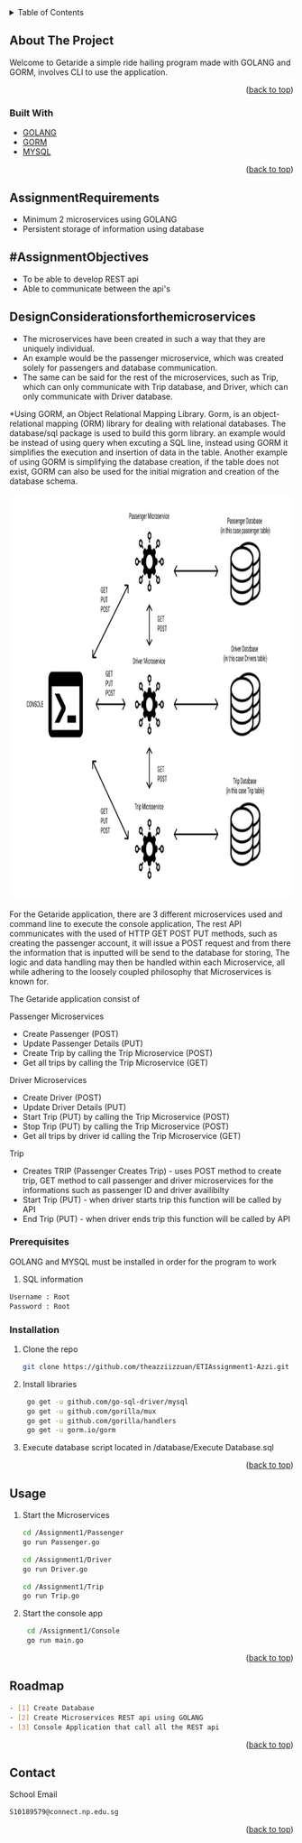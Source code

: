 <div id="top"></div>


<!-- TABLE OF CONTENTS -->
<details>
  <summary>Table of Contents</summary>
  <ol>
    <li>
      <a href="#about-the-project">About The Project</a>
      <ul>
        <li><a href="#built-with">Built With</a></li>
      </ul>
    </li>
    <li>
      <a href="#Assignment">Assignment Objective</a>
      <ul>
        <li><a href="#AssignmentRequirements">Assignment Requirements</a></li>
        <li><a href="#AssignmentObjectives">Assignment Objectives</a></li>
        <li><a href="#DesignConsiderationsforthemicroservices">Design Considerations for the microservices</a></li>
        <li><a href="#installation">Installation</a></li>
      </ul>
    </li>
    <li><a href="#usage">Usage</a></li>
    <li><a href="#roadmap">Roadmap</a></li>
    <li><a href="#contact">Contact</a></li>
  </ol>
</details>



<!-- ABOUT THE PROJECT -->
## About The Project

Welcome to Getaride a simple ride hailing program made with GOLANG and GORM, involves CLI to use the application.
<p align="right">(<a href="#top">back to top</a>)</p>

### Built With

* [GOLANG](https://go.dev/)
* [GORM](https://gorm.io/index.html)
* [MYSQL](https://www.mysql.com/)

<p align="right">(<a href="#top">back to top</a>)</p>



<!-- Assignment Objective-->
## AssignmentRequirements

* Minimum 2 microservices using GOLANG
* Persistent storage of information using database

## #AssignmentObjectives
* To be able to develop REST api
* Able to communicate between the api's

## DesignConsiderationsforthemicroservices
* The microservices have been created in such a way that they are uniquely individual.
* An example would be the passenger microservice, which was created solely for passengers and database communication.
* The same can be said for the rest of the microservices, such as Trip, which can only communicate with Trip database, and Driver, which can only communicate with Driver database.

*Using GORM, an Object Relational Mapping Library.
Gorm, is an object-relational mapping (ORM) library for dealing with relational databases. The database/sql package is used to build this gorm library. an example would be instead of using query when excuting a SQL line, instead using GORM it simplifies the execution and insertion of data in the table. Another example of using GORM is simplifying the database creation, if the table does not exist, GORM can also be used for the initial migration and creation of the database schema.





<img src="images/Architecture Diagram.jpg" alt="Logo" width="1080" height="720">

For the Getaride application, there are 3 different microservices used and command line to execute the console application,
The rest API communicates with the used of HTTP GET POST PUT methods, such as creating the passenger account, it will issue a POST request and from there the information that is inputted will be send to the database for storing, The logic and data handling may then be handled within each Microservice, all while adhering to the loosely coupled philosophy that Microservices is known for.

The Getaride application consist of 

Passenger Microservices
* Create Passenger (POST)
* Update Passenger Details (PUT)
* Create Trip by calling the Trip Microservice (POST)
* Get all trips by calling the Trip Microservice (GET)

Driver Microservices
* Create Driver (POST)
* Update Driver Details (PUT)
* Start Trip (PUT) by calling the Trip Microservice (POST)
* Stop Trip (PUT) by calling the Trip Microservice (POST)
* Get all trips by driver id calling the Trip Microservice (GET)

Trip
* Creates TRIP (Passenger Creates Trip) - uses POST method to create trip, GET method to call passenger and driver microservices for the informations such as passenger ID and driver availibilty
* Start Trip (PUT) - when driver starts trip this function will be called by API
* End Trip (PUT) - when driver ends trip this function will be called by API


### Prerequisites

GOLANG and MYSQL must be installed in order for the program to work

1. SQL information
  ```sh
  Username : Root
  Password : Root
  ```

### Installation

1. Clone the repo
   ```sh
   git clone https://github.com/theazziizzuan/ETIAssignment1-Azzi.git
   ```
2. Install libraries
   ```sh
    go get -u github.com/go-sql-driver/mysql
    go get -u github.com/gorilla/mux
    go get -u github.com/gorilla/handlers
    go get -u gorm.io/gorm
   ```
3. Execute database script located in /database/Execute Database.sql
    
    
<p align="right">(<a href="#top">back to top</a>)</p>



<!-- USAGE EXAMPLES -->
## Usage

1. Start the Microservices
   ```sh
   cd /Assignment1/Passenger
   go run Passenger.go
   ```
    ```sh
   cd /Assignment1/Driver
   go run Driver.go
   ```
    ```sh
   cd /Assignment1/Trip
   go run Trip.go 
   ```
   
2. Start the console app
   ```sh
    cd /Assignment1/Console
    go run main.go
   ```
<p align="right">(<a href="#top">back to top</a>)</p>



<!-- ROADMAP -->
## Roadmap
```sh
- [1] Create Database
- [2] Create Microservices REST api using GOLANG
- [3] Console Application that call all the REST api
```


<p align="right">(<a href="#top">back to top</a>)</p>


<!-- CONTACT -->
## Contact
School Email
```sh
S10189579@connect.np.edu.sg
```

<p align="right">(<a href="#top">back to top</a>)</p>




<!-- MARKDOWN LINKS & IMAGES -->
<!-- https://www.markdownguide.org/basic-syntax/#reference-style-links -->
[contributors-shield]: https://img.shields.io/github/contributors/github_username/repo_name.svg?style=for-the-badge
[contributors-url]: https://github.com/github_username/repo_name/graphs/contributors
[forks-shield]: https://img.shields.io/github/forks/github_username/repo_name.svg?style=for-the-badge
[forks-url]: https://github.com/github_username/repo_name/network/members
[stars-shield]: https://img.shields.io/github/stars/github_username/repo_name.svg?style=for-the-badge
[stars-url]: https://github.com/github_username/repo_name/stargazers
[issues-shield]: https://img.shields.io/github/issues/github_username/repo_name.svg?style=for-the-badge
[issues-url]: https://github.com/github_username/repo_name/issues
[license-shield]: https://img.shields.io/github/license/github_username/repo_name.svg?style=for-the-badge
[license-url]: https://github.com/github_username/repo_name/blob/master/LICENSE.txt
[linkedin-shield]: https://img.shields.io/badge/-LinkedIn-black.svg?style=for-the-badge&logo=linkedin&colorB=555
[linkedin-url]: https://linkedin.com/in/linkedin_username
[product-screenshot]: images/screenshot.png
